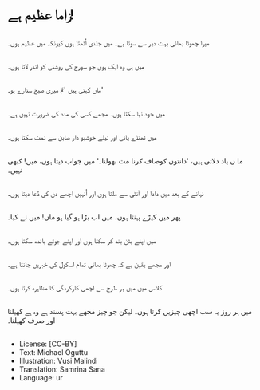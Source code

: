 # زاما عظیم ہے!

##
میرا چھوٹا بھائی بہت دیر سے سوتا ہے۔ میں جلدی اُٹھتا ہوں کیونکہ میں عظیم ہوں۔

##
میں ہی وہ ایک ہوں جو سورج کی روشنی کو اندر لاتا ہوں۔

##
ماں کہتی ہیں 'تم میری صبح ستارے ہو۔'

##
میں خود نہا سکتا ہوں۔ مجھے کسی کی مدد کی ضرورت نہیں ہے۔

##
میں ٹھنڈے پانی اور نیلے خوشبو دار صابن سے نمٹ سکتا ہوں۔

##
ما ں یاد دلاتی ہیں، 'دانتوں کوصاف کرنا مت بھولنا۔' میں جواب دیتا ہوں، میں! کبھی نہیں۔

##
نہانے کے بعد میں دادا اور آنٹی سے ملتا ہوں اور اُنہیں اچھے دن کی دُعا دیتا ہوں۔

##
پھر میں کپڑے پہنتا ہوں، میں اب بڑا ہو گیا ہو ماں! میں نے کہا۔

##
میں اپنے بٹن بند کر سکتا ہوں اور اپنے جوتے باندھ سکتا ہوں۔

##
اور مجھے یقین ہے کہ چھوٹا بھائی تمام اسکول کی خبریں جانتا ہے۔

##
کلاس میں میں ہر طرح سے اچھی کارکردگی کا مظاہرہ کرتا ہوں۔

##
میں ہر روز یہ سب اچھی چیزیں کرتا ہوں۔ لیکن جو چیز مجھے بہت پسند ہے وہ ہے کھیلنا اور صرف کھیلنا۔

##
* License: [CC-BY]
* Text: Michael Oguttu
* Illustration: Vusi Malindi
* Translation: Samrina Sana
* Language: ur
